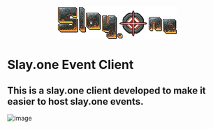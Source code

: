 <div align="center">
  <img src="./imgs/logo.png" alt="Logo" />
</div>

# Slay.one Event Client
This is a slay.one client developed to make it easier to host slay.one events. 
---
![image](https://media.discordapp.net/attachments/1320954533240897536/1342944919626584114/image.png?ex=67bb7a6b&is=67ba28eb&hm=4fd720a811badf46ddef83f71bf3bc18d1acfc73786b2c26342a948e1a73de14&=&format=webp&quality=lossless&width=2014&height=1108)
